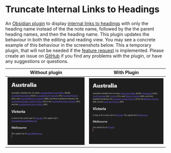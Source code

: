 # Truncate Internal Links to Headings

An [Obsidian plugin](https://obsidian.md/) to display [internal links to headings](https://help.obsidian.md/How+to/Internal+link) with only the heading name instead of the the note name, followed by the the parent heading names, and then the heading name. This plugin updates the behaviour in both the editing and reading view. You may see a concrete example of this behaviour in the screenshots below. This a temporary plugin, that will not be needed if the [feature request](https://forum.obsidian.md/t/option-to-display-heading-without-note-title-in-internal-links/22253) is implemented. Please create an issue on [GitHub](https://github.com/scottwillmoore/obsidian-truncate-internal-links-to-headings) if you find any problems with the plugin, or have any suggestions or questions.

<center>

| Without plugin                                | With Plugin                             |
| --------------------------------------------- | --------------------------------------- |
| ![Screenshot without the plugin](without.png) | ![Screenshot with the plugin](with.png) |

</center>
